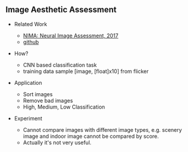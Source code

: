 ## Image Aesthetic Assessment

- Related Work
   - [NIMA: Neural Image Assessment, 2017](https://arxiv.org/abs/1709.05424)
   - [github](https://github.com/titu1994/neural-image-assessment)

- How?
   - CNN based classification task
   - training data sample [image, [float]x10] from flicker

- Application
   - Sort images
   - Remove bad images
   - High, Medium, Low Classification

- Experiment
   - Cannot compare images with different image types, e.g. scenery image and indoor image cannot be compared by score.
   - Actually it's not very useful.
   
